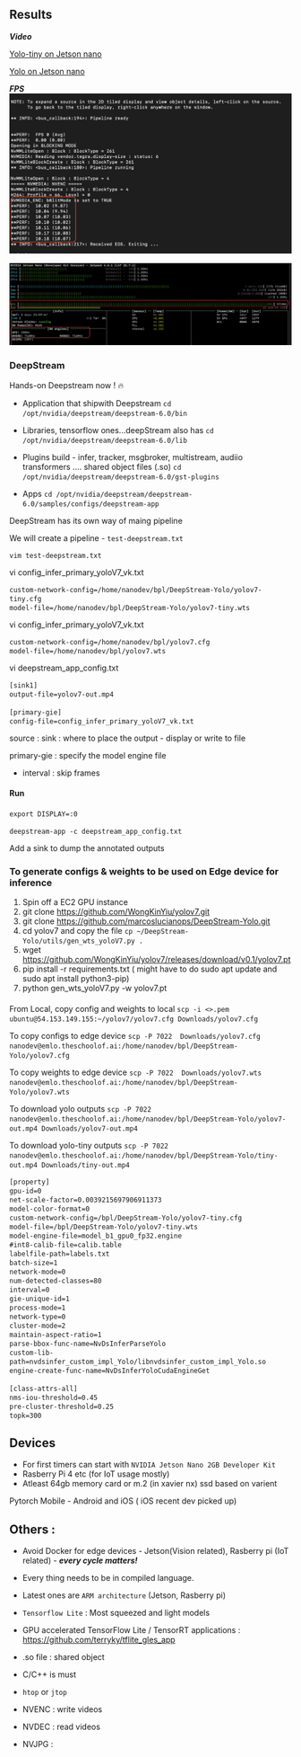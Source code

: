 ## Results 

***Video***

[Yolo-tiny on Jetson nano](https://youtu.be/GPZsdEFRfq8)

[Yolo on Jetson nano](https://youtu.be/0j0eQue9olc)

***FPS***
<img src="images/FPS.png" />

<img src="images/GPU.png" />

### DeepStream

Hands-on Deepstream now ! 🔥

- Application that shipwith Deepstream
```cd /opt/nvidia/deepstream/deepstream-6.0/bin```

- Libraries, tensorflow ones...deepStream also has
```cd /opt/nvidia/deepstream/deepstream-6.0/lib```

- Plugins build  - infer, tracker, msgbroker, multistream, audiio transformers .... shared object files (.so)
```cd /opt/nvidia/deepstream/deepstream-6.0/gst-plugins```

- Apps
```cd /opt/nvidia/deepstream/deepstream-6.0/samples/configs/deepstream-app```

DeepStream has its own way of maing pipeline

We will create a pipeline - ```test-deepstream.txt```

```
vim test-deepstream.txt
```

vi config_infer_primary_yoloV7_vk.txt
```
custom-network-config=/home/nanodev/bpl/DeepStream-Yolo/yolov7-tiny.cfg
model-file=/home/nanodev/bpl/DeepStream-Yolo/yolov7-tiny.wts
```

vi config_infer_primary_yoloV7_vk.txt
```
custom-network-config=/home/nanodev/bpl/yolov7.cfg
model-file=/home/nanodev/bpl/yolov7.wts
```

vi deepstream_app_config.txt 
```
[sink1]
output-file=yolov7-out.mp4

[primary-gie]
config-file=config_infer_primary_yoloV7_vk.txt
```

source :
sink : where to place the output - display or write to file 

primary-gie : specify the model engine file
- interval : skip frames


#### Run
```export DISPLAY=:0```

```deepstream-app -c deepstream_app_config.txt```

Add a sink to dump the annotated outputs

### To generate configs & weights to be used on Edge device for inference
1. Spin off a EC2 GPU instance 
2. git clone https://github.com/WongKinYiu/yolov7.git
3. git clone https://github.com/marcoslucianops/DeepStream-Yolo.git
4. cd yolov7 and copy the file ```cp ~/DeepStream-Yolo/utils/gen_wts_yoloV7.py .```
5. wget https://github.com/WongKinYiu/yolov7/releases/download/v0.1/yolov7.pt
6. pip install -r requirements.txt ( might have to do sudo apt update and sudo apt install python3-pip)
7. python gen_wts_yoloV7.py -w yolov7.pt

#### 
From Local, copy config and weights to local
```scp -i <>.pem ubuntu@54.153.149.155:~/yolov7/yolov7.cfg Downloads/yolov7.cfg```

To copy configs to edge device
```scp -P 7022  Downloads/yolov7.cfg nanodev@emlo.theschoolof.ai:/home/nanodev/bpl/DeepStream-Yolo/yolov7.cfg```

To copy weights to edge device
```scp -P 7022  Downloads/yolov7.wts nanodev@emlo.theschoolof.ai:/home/nanodev/bpl/DeepStream-Yolo/yolov7.wts```

To download yolo outputs
```scp -P 7022  nanodev@emlo.theschoolof.ai:/home/nanodev/bpl/DeepStream-Yolo/yolov7-out.mp4 Downloads/yolov7-out.mp4```

To download yolo-tiny outputs
```scp -P 7022  nanodev@emlo.theschoolof.ai:/home/nanodev/bpl/DeepStream-Yolo/tiny-out.mp4 Downloads/tiny-out.mp4```


```
[property]
gpu-id=0
net-scale-factor=0.0039215697906911373
model-color-format=0
custom-network-config=/bpl/DeepStream-Yolo/yolov7-tiny.cfg
model-file=/bpl/DeepStream-Yolo/yolov7-tiny.wts
model-engine-file=model_b1_gpu0_fp32.engine
#int8-calib-file=calib.table
labelfile-path=labels.txt
batch-size=1
network-mode=0
num-detected-classes=80
interval=0
gie-unique-id=1
process-mode=1
network-type=0
cluster-mode=2
maintain-aspect-ratio=1
parse-bbox-func-name=NvDsInferParseYolo
custom-lib-path=nvdsinfer_custom_impl_Yolo/libnvdsinfer_custom_impl_Yolo.so
engine-create-func-name=NvDsInferYoloCudaEngineGet

[class-attrs-all]
nms-iou-threshold=0.45
pre-cluster-threshold=0.25
topk=300
```

## Devices  
- For first timers can start with ```NVIDIA Jetson Nano 2GB Developer Kit```
- Rasberry Pi 4 etc (for IoT usage mostly)
- Atleast 64gb memory card or m.2 (in xavier nx) ssd based on varient

Pytorch Mobile - Android and iOS ( iOS recent dev picked up)

## Others :

- Avoid Docker for edge devices - Jetson(Vision related), Rasberry pi (IoT related) - ***every cycle matters!*** 

- Every thing needs to be in compiled language.

- Latest ones are ```ARM architecture``` (Jetson, Rasberry pi)

- ```Tensorflow Lite``` : Most squeezed and light models 

- GPU accelerated TensorFlow Lite / TensorRT applications :  https://github.com/terryky/tflite_gles_app

- .so file : shared object

- C/C++ is must

- ```htop``` or ```jtop```

- NVENC : write videos

- NVDEC : read videos

- NVJPG : 